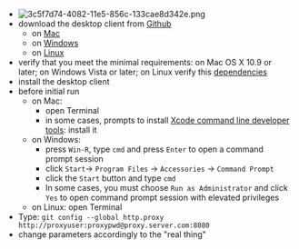* ![3c5f7d74-4082-11e5-856c-133cae8d342e.png](https://bitbucket.org/repo/nrpzj4/images/734357948-3c5f7d74-4082-11e5-856c-133cae8d342e.png)
* download the desktop client from [Github](https://desktop.github.com/)
	- on [Mac](https://desktop.github.com/)
	- on [Windows](https://desktop.github.com/)
	- on [Linux](https://aur.archlinux.org/packages/github-desktop/)
* verify that you meet the minimal requirements: on Mac OS X 10.9 or later; on Windows Vista or later; on Linux verify this [dependencies](https://aur.archlinux.org/packages/github-desktop/)
* install the desktop client
* before initial run
	- on Mac: 
		- open Terminal
		- in some cases, prompts to install [Xcode command line developer tools](https://developer.apple.com/download/more/): install it
	- on Windows: 
		- press `Win-R`, type `cmd` and press `Enter` to open a command prompt session
		- click `Start`-> `Program Files` -> `Accessories` -> `Command Prompt`
		- click the `Start` button and type `cmd`
		- In some cases, you must choose `Run as Administrator` and click `Yes` to open command prompt session with elevated privileges
	- on Linux: open Terminal
* Type: `git config --global http.proxy http://proxyuser:proxypwd@proxy.server.com:8080`
* change parameters accordingly to the "real thing"